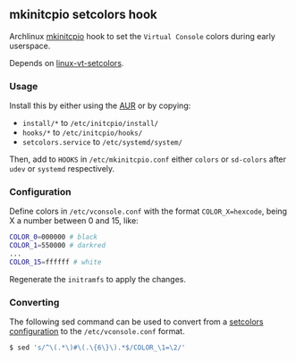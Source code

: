 ## mkinitcpio setcolors hook

Archlinux [mkinitcpio](https://wiki.archlinux.org/index.php/mkinitcpio) hook to
set the `Virtual Console` colors during early userspace.

Depends on [linux-vt-setcolors](https://github.com/EvanPurkhiser/linux-vt-setcolors).

### Usage

Install this by either using the [AUR](https://aur.archlinux.org/packages/setcolors-git) or by copying:

- `install/*` to `/etc/initcpio/install/`
- `hooks/*` to `/etc/initcpio/hooks/`
- `setcolors.service` to `/etc/systemd/system/`

Then, add to `HOOKS` in `/etc/mkinitcpio.conf` either `colors` or `sd-colors`
after `udev` or `systemd` respectively.

### Configuration

Define colors in `/etc/vconsole.conf` with the format `COLOR_X=hexcode`, being
X a number between 0 and 15, like:

```sh
COLOR_0=000000 # black
COLOR_1=550000 # darkred
...
COLOR_15=ffffff # white
```

Regenerate the `initramfs` to apply the changes.

### Converting

The following sed command can be used to convert from a [setcolors configuration](https://github.com/EvanPurkhiser/linux-vt-setcolors/blob/main/example-colors/solarized)
to the `/etc/vconsole.conf` format.

```sh
$ sed 's/^\(.*\)#\(.\{6\}\).*$/COLOR_\1=\2/'
```
